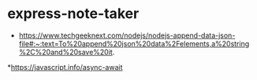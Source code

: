 # express-note-taker

* https://www.techgeeknext.com/nodejs/nodejs-append-data-json-file#:~:text=To%20append%20json%20data%2Felements,a%20string%2C%20and%20save%20it.

*https://javascript.info/async-await

